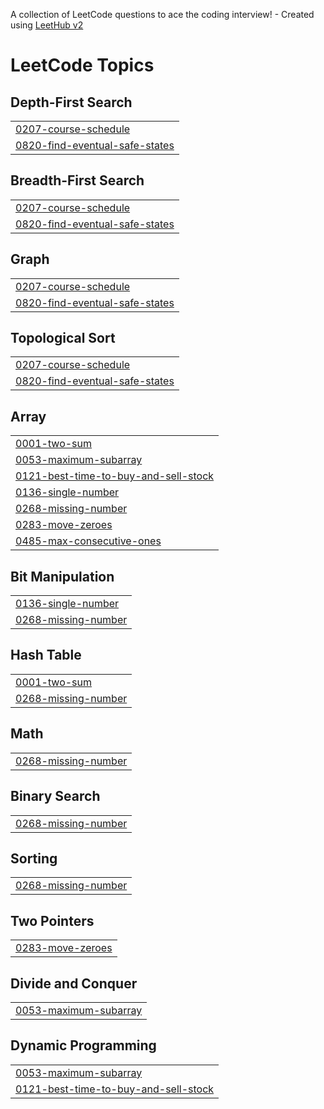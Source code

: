 A collection of LeetCode questions to ace the coding interview! - Created using [LeetHub v2](https://github.com/arunbhardwaj/LeetHub-2.0)
<!---LeetCode Topics Start-->
# LeetCode Topics
## Depth-First Search
|  |
| ------- |
| [0207-course-schedule](https://github.com/Suvarchala04/Leetcode/tree/master/0207-course-schedule) |
| [0820-find-eventual-safe-states](https://github.com/Suvarchala04/Leetcode/tree/master/0820-find-eventual-safe-states) |
## Breadth-First Search
|  |
| ------- |
| [0207-course-schedule](https://github.com/Suvarchala04/Leetcode/tree/master/0207-course-schedule) |
| [0820-find-eventual-safe-states](https://github.com/Suvarchala04/Leetcode/tree/master/0820-find-eventual-safe-states) |
## Graph
|  |
| ------- |
| [0207-course-schedule](https://github.com/Suvarchala04/Leetcode/tree/master/0207-course-schedule) |
| [0820-find-eventual-safe-states](https://github.com/Suvarchala04/Leetcode/tree/master/0820-find-eventual-safe-states) |
## Topological Sort
|  |
| ------- |
| [0207-course-schedule](https://github.com/Suvarchala04/Leetcode/tree/master/0207-course-schedule) |
| [0820-find-eventual-safe-states](https://github.com/Suvarchala04/Leetcode/tree/master/0820-find-eventual-safe-states) |
## Array
|  |
| ------- |
| [0001-two-sum](https://github.com/Suvarchala04/Leetcode/tree/master/0001-two-sum) |
| [0053-maximum-subarray](https://github.com/Suvarchala04/Leetcode/tree/master/0053-maximum-subarray) |
| [0121-best-time-to-buy-and-sell-stock](https://github.com/Suvarchala04/Leetcode/tree/master/0121-best-time-to-buy-and-sell-stock) |
| [0136-single-number](https://github.com/Suvarchala04/Leetcode/tree/master/0136-single-number) |
| [0268-missing-number](https://github.com/Suvarchala04/Leetcode/tree/master/0268-missing-number) |
| [0283-move-zeroes](https://github.com/Suvarchala04/Leetcode/tree/master/0283-move-zeroes) |
| [0485-max-consecutive-ones](https://github.com/Suvarchala04/Leetcode/tree/master/0485-max-consecutive-ones) |
## Bit Manipulation
|  |
| ------- |
| [0136-single-number](https://github.com/Suvarchala04/Leetcode/tree/master/0136-single-number) |
| [0268-missing-number](https://github.com/Suvarchala04/Leetcode/tree/master/0268-missing-number) |
## Hash Table
|  |
| ------- |
| [0001-two-sum](https://github.com/Suvarchala04/Leetcode/tree/master/0001-two-sum) |
| [0268-missing-number](https://github.com/Suvarchala04/Leetcode/tree/master/0268-missing-number) |
## Math
|  |
| ------- |
| [0268-missing-number](https://github.com/Suvarchala04/Leetcode/tree/master/0268-missing-number) |
## Binary Search
|  |
| ------- |
| [0268-missing-number](https://github.com/Suvarchala04/Leetcode/tree/master/0268-missing-number) |
## Sorting
|  |
| ------- |
| [0268-missing-number](https://github.com/Suvarchala04/Leetcode/tree/master/0268-missing-number) |
## Two Pointers
|  |
| ------- |
| [0283-move-zeroes](https://github.com/Suvarchala04/Leetcode/tree/master/0283-move-zeroes) |
## Divide and Conquer
|  |
| ------- |
| [0053-maximum-subarray](https://github.com/Suvarchala04/Leetcode/tree/master/0053-maximum-subarray) |
## Dynamic Programming
|  |
| ------- |
| [0053-maximum-subarray](https://github.com/Suvarchala04/Leetcode/tree/master/0053-maximum-subarray) |
| [0121-best-time-to-buy-and-sell-stock](https://github.com/Suvarchala04/Leetcode/tree/master/0121-best-time-to-buy-and-sell-stock) |
<!---LeetCode Topics End-->